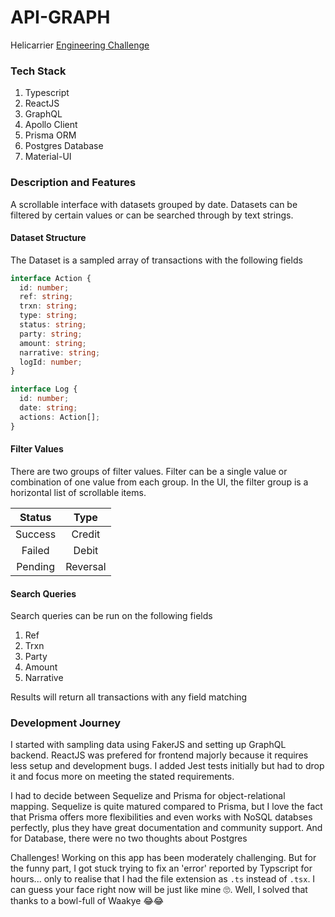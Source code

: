 # API-GRAPH

Helicarrier [Engineering Challenge](https://helicarrier.notion.site/Engineering-Challenge-f870aea032e14381ae4e404263534326)

### Tech Stack

1. Typescript
2. ReactJS
3. GraphQL
4. Apollo Client
5. Prisma ORM
6. Postgres Database
7. Material-UI

### Description and Features

A scrollable interface with datasets grouped by date. Datasets can be filtered by certain values or can be searched through by text strings.

#### Dataset Structure

The Dataset is a sampled array of transactions with the following fields

```ts
interface Action {
  id: number;
  ref: string;
  trxn: string;
  type: string;
  status: string;
  party: string;
  amount: string;
  narrative: string;
  logId: number;
}

interface Log {
  id: number;
  date: string;
  actions: Action[];
}
```

#### Filter Values

There are two groups of filter values. Filter can be a single value or combination of one value from each group. In the UI, the filter group is a horizontal list of scrollable items.

| Status  |   Type   |
| :-----: | :------: |
| Success |  Credit  |
| Failed  |  Debit   |
| Pending | Reversal |

#### Search Queries

Search queries can be run on the following fields

1. Ref
2. Trxn
3. Party
4. Amount
5. Narrative

Results will return all transactions with any field matching

### Development Journey

I started with sampling data using FakerJS and setting up GraphQL backend. ReactJS was prefered for frontend majorly because it requires less setup and development bugs. I added Jest tests initially but had to drop it and focus more on meeting the stated requirements.

I had to decide between Sequelize and Prisma for object-relational mapping. Sequelize is quite matured compared to Prisma, but I love the fact that Prisma offers more flexibilities and even works with NoSQL databses perfectly, plus they have great documentation and community support. And for Database, there were no two thoughts about Postgres

Challenges!
Working on this app has been moderately challenging. But for the funny part, I got stuck trying to fix an 'error' reported by Typscript for hours... only to realise that I had the file extension as `.ts` instead of `.tsx`. I can guess your face right now will be just like mine 🙄. Well, I solved that thanks to a bowl-full of Waakye 😂😂
